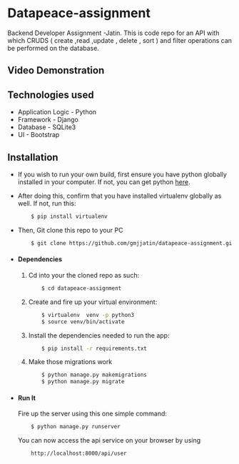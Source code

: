 # Datapeace-assignment
Backend Developer Assignment -Jatin. 
This is code repo for an API with which CRUDS ( create ,read ,update , delete , sort ) and filter operations can be performed on the database.

## Video Demonstration

## Technologies used
* Application Logic - Python
* Framework - Django 
* Database - SQLite3
* UI - Bootstrap

## Installation
* If you wish to run your own build, first ensure you have python globally installed in your computer. If not, you can get python [here](https://www.python.org").
* After doing this, confirm that you have installed virtualenv globally as well. If not, run this:
    ```bash
        $ pip install virtualenv
    ```
* Then, Git clone this repo to your PC
    ```bash
        $ git clone https://github.com/gmjjatin/datapeace-assignment.git
    ```

* #### Dependencies
    1. Cd into your the cloned repo as such:
        ```bash
            $ cd datapeace-assignment
        ```
    2. Create and fire up your virtual environment:
        ```bash
            $ virtualenv  venv -p python3
            $ source venv/bin/activate
        ```
    3. Install the dependencies needed to run the app:
        ```bash
            $ pip install -r requirements.txt
        ```
    4. Make those migrations work
        ```bash
            $ python manage.py makemigrations
            $ python manage.py migrate
        ```

* #### Run It
    Fire up the server using this one simple command:
    ```bash
        $ python manage.py runserver
    ```
    You can now access the api service on your browser by using
    ```
        http://localhost:8000/api/user
    ```
